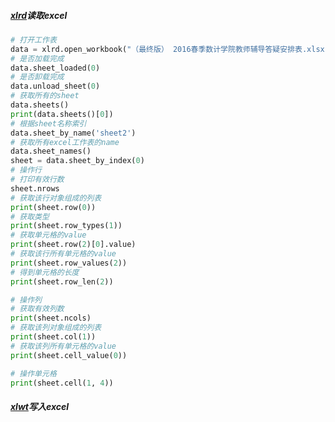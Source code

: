 ##### [xlrd](https://xlrd.readthedocs.io/en/latest/)读取excel
```python
# 打开工作表
data = xlrd.open_workbook("（最终版） 2016春季数计学院教师辅导答疑安排表.xlsx")
# 是否加载完成
data.sheet_loaded(0)
# 是否卸载完成
data.unload_sheet(0)
# 获取所有的sheet
data.sheets()
print(data.sheets()[0])
# 根据sheet名称索引
data.sheet_by_name('sheet2')
# 获取所有excel工作表的name
data.sheet_names()
sheet = data.sheet_by_index(0)
# 操作行
# 打印有效行数
sheet.nrows
# 获取该行对象组成的列表
print(sheet.row(0))
# 获取类型
print(sheet.row_types(1))
# 获取单元格的value
print(sheet.row(2)[0].value)
# 获取该行所有单元格的value
print(sheet.row_values(2))
# 得到单元格的长度
print(sheet.row_len(2))

# 操作列
# 获取有效列数
print(sheet.ncols)
# 获取该列对象组成的列表
print(sheet.col(1))
# 获取该列所有单元格的value
print(sheet.cell_value(0))

# 操作单元格
print(sheet.cell(1, 4))
```

##### [xlwt](https://xlwt.readthedocs.io/en/latest/)写入excel